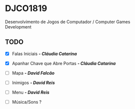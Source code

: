 # DJCO1819
Desenvolvimento de Jogos de Computador / Computer Games Development

## TODO
- [x] Falas Iniciais ***- Cláudia Catarina***
- [x] Apanhar Chave que Abre Portas  ***- Cláudia Catarina***
- [ ] Mapa  ***- David Falcão***
- [ ] Inimigos  ***- David Reis***
- [ ] Menu  ***- David Reis***
- [ ] Música/Sons ?
 
